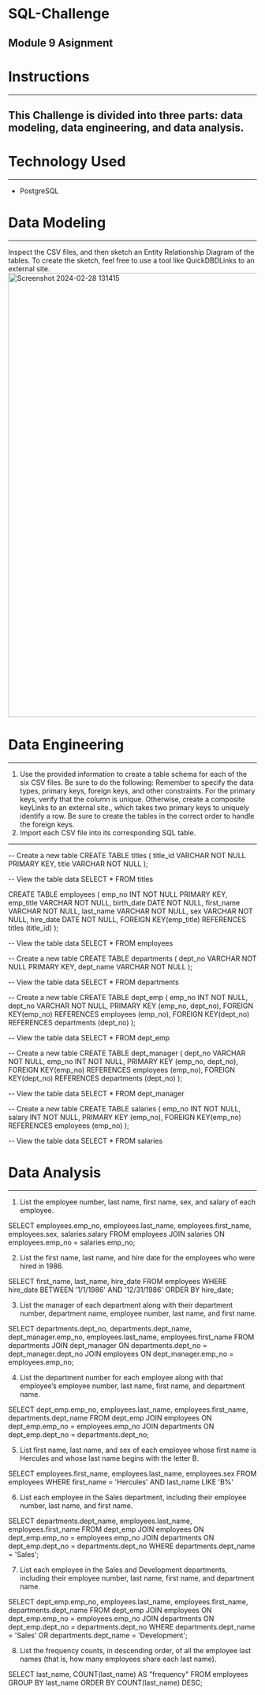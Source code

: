 # SQL-Challenge
Module 9 Asignment
-----------------------------
# Instructions
-----------------------------
This Challenge is divided into three parts: data modeling, data engineering, and data analysis.
-----------------------------
# Technology Used
------------------------------
* PostgreSQL
# Data Modeling
--------------------------------
Inspect the CSV files, and then sketch an Entity Relationship Diagram of the tables. 
To create the sketch, feel free to use a tool like QuickDBDLinks to an external site.
<img width="901" alt="Screenshot 2024-02-28 131415" src="https://github.com/Beyonka86/SQL-Challenge/assets/111611012/73fd6a24-adc0-4706-a285-f1e19d6a0d79">
# Data Engineering
-------------------------------------
1. Use the provided information to create a table schema for each of the six CSV files. Be sure to do the following:
Remember to specify the data types, primary keys, foreign keys, and other constraints.
For the primary keys, verify that the column is unique. Otherwise, create a composite keyLinks to an external site., which takes two primary keys to uniquely identify a row.
Be sure to create the tables in the correct order to handle the foreign keys.
2. Import each CSV file into its corresponding SQL table.
---------------------------------------
-- Create a new table
CREATE TABLE titles (
  title_id VARCHAR NOT NULL PRIMARY KEY,
  title VARCHAR NOT NULL
);

-- View the table data
SELECT * FROM titles

CREATE TABLE employees (
  	emp_no INT NOT NULL PRIMARY KEY,
	emp_title VARCHAR NOT NULL,
	birth_date DATE NOT NULL,
	first_name VARCHAR NOT NULL,
	last_name VARCHAR NOT NULL,
	sex VARCHAR NOT NULL,
	hire_date DATE NOT NULL,
	FOREIGN KEY(emp_title) REFERENCES titles (title_id)
);

-- View the table data
SELECT * FROM employees

-- Create a new table
CREATE TABLE departments (
  dept_no VARCHAR  NOT NULL PRIMARY KEY,
  dept_name VARCHAR NOT NULL
);

-- View the table data
SELECT * FROM departments

-- Create a new table
CREATE TABLE dept_emp (
 	emp_no INT NOT NULL,
	dept_no VARCHAR NOT NULL,
	PRIMARY KEY (emp_no, dept_no),
	FOREIGN KEY(emp_no) REFERENCES employees (emp_no),
	FOREIGN KEY(dept_no) REFERENCES departments (dept_no)
);

-- View the table data
SELECT * FROM dept_emp

-- Create a new table
CREATE TABLE dept_manager (
 	dept_no VARCHAR NOT NULL,
	emp_no INT NOT NULL,
	PRIMARY KEY (emp_no, dept_no),
	FOREIGN KEY(emp_no) REFERENCES employees (emp_no),
	FOREIGN KEY(dept_no) REFERENCES departments (dept_no)
);

-- View the table data
SELECT * FROM dept_manager

-- Create a new table
CREATE TABLE salaries (
	emp_no INT NOT NULL,
	salary INT NOT NULL,
	PRIMARY KEY (emp_no),
	FOREIGN KEY(emp_no) REFERENCES employees (emp_no)
);

-- View the table data
SELECT * FROM salaries

# Data Analysis
------------------------------------------------------------------------------
1. List the employee number, last name, first name, sex, and salary of each employee.

SELECT employees.emp_no, employees.last_name, employees.first_name, employees.sex, salaries.salary
FROM employees
JOIN salaries
ON employees.emp_no = salaries.emp_no;

2. List the first name, last name, and hire date for the employees who were hired in 1986.

SELECT first_name, last_name, hire_date
FROM employees
WHERE  hire_date BETWEEN '1/1/1986' AND '12/31/1986'
ORDER BY  hire_date;

3. List the manager of each department along with their department number, department name, employee number, last name, and first name.

SELECT departments.dept_no, departments.dept_name, dept_manager.emp_no, employees.last_name, employees.first_name
FROM departments
JOIN dept_manager
ON departments.dept_no = dept_manager.dept_no
JOIN employees
ON dept_manager.emp_no = employees.emp_no;

4. List the department number for each employee along with that employee’s employee number, last name, first name, and department name.

SELECT dept_emp.emp_no, employees.last_name, employees.first_name, departments.dept_name
FROM dept_emp
JOIN employees
ON dept_emp.emp_no = employees.emp_no
JOIN departments
ON dept_emp.dept_no = departments.dept_no;

5. List first name, last name, and sex of each employee whose first name is Hercules and whose last name begins with the letter B.

SELECT employees.first_name, employees.last_name, employees.sex
FROM employees
WHERE first_name = 'Hercules' AND last_name LIKE 'B%'

6. List each employee in the Sales department, including their employee number, last name, and first name.

SELECT departments.dept_name, employees.last_name, employees.first_name
FROM dept_emp
JOIN employees
ON dept_emp.emp_no = employees.emp_no
JOIN departments
ON dept_emp.dept_no = departments.dept_no
WHERE departments.dept_name = 'Sales';

7. List each employee in the Sales and Development departments, including their employee number, last name, first name, and department name.

SELECT dept_emp.emp_no, employees.last_name, employees.first_name, departments.dept_name
FROM dept_emp
JOIN employees
ON dept_emp.emp_no = employees.emp_no
JOIN departments
ON dept_emp.dept_no = departments.dept_no
WHERE departments.dept_name = 'Sales' 
OR departments.dept_name = 'Development';

8. List the frequency counts, in descending order, of all the employee last names (that is, how many employees share each last name).

SELECT last_name,
COUNT(last_name) AS "frequency"
FROM employees
GROUP BY last_name
ORDER BY
COUNT(last_name) DESC;
